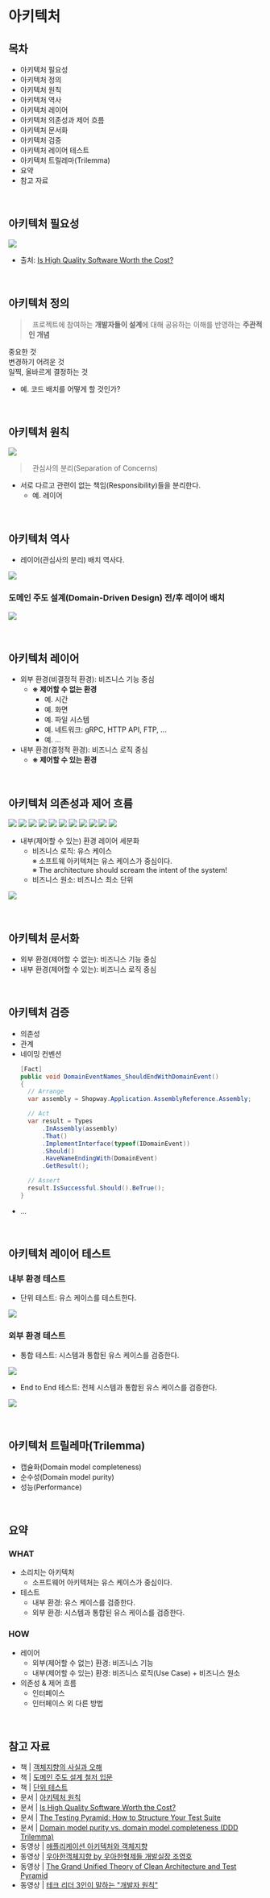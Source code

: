 # 아키텍처
## 목차
- 아키텍처 필요성
- 아키텍처 정의
- 아키텍처 원칙
- 아키텍처 역사
- 아키텍처 레이어
- 아키텍처 의존성과 제어 흐름
- 아키텍처 문서화
- 아키텍처 검증
- 아키텍처 레이어 테스트
- 아키텍처 트릴레마(Trilemma)
- 요약
- 참고 자료

<br/>

## 아키텍처 필요성

![](./.images/2023-12-10-23-28-08.png)
- 출처: [Is High Quality Software Worth the Cost?](https://martinfowler.com/articles/is-quality-worth-cost.html)


<br/>

## 아키텍처 정의
> &nbsp;
> 프로젝트에 참여하는 **개발자들이 설계**에 대해 공유하는 이해를 반영하는 **주관적인 개념**
> &nbsp;

중요한 것  
변경하기 어려운 것  
일찍, 올바르게 결정하는 것
- 예. 코드 배치를 어떻게 할 것인가?

<br/>

## 아키텍처 원칙
![](./.images/2023-12-10-23-52-04.png)

> &nbsp;
> 관심사의 분리(Separation of Concerns)
> &nbsp;

- 서로 다르고 관련이 없는 책임(Responsibility)들을 분리한다.
  - 예. 레이어

<br/>

## 아키텍처 역사
- 레이어(관심사의 분리) 배치 역사다.

![](./.images/2023-12-10-23-53-22.png)

### 도메인 주도 설계(Domain-Driven Design) 전/후 레이어 배치
![](./.images/2023-12-10-23-58-43.png)

<br/>

## 아키텍처 레이어
- 외부 환경(비결정적 환경): 비즈니스 기능 중심
  - **※ 제어할 수 없는 환경**
    - 예. 시간
    - 예. 화면
    - 예. 파일 시스템
    - 예. 네트워크: gRPC, HTTP API, FTP, ...
    - 예. ...
- 내부 환경(결정적 환경): 비즈니스 로직 중심
  - **※ 제어할 수 있는 환경**

<br/>

## 아키텍처 의존성과 제어 흐름

![](./.images/2023-12-10-23-55-01.PNG)
![](./.images/2023-12-10-23-55-02.PNG)
![](./.images/2023-12-10-23-55-03.PNG)
![](./.images/2023-12-10-23-55-04.PNG)
![](./.images/2023-12-10-23-55-05.PNG)
![](./.images/2023-12-10-23-55-06.PNG)
![](./.images/2023-12-10-23-55-07.PNG)
![](./.images/2023-12-10-23-55-08.PNG)
![](./.images/2023-12-10-23-55-09.PNG)
![](./.images/2023-12-10-23-55-10.PNG)
![](./.images/2023-12-10-23-55-11.PNG)

- 내부(제어할 수 있는) 환경 레이어 세분화
  - 비즈니스 로직: 유스 케이스  
    ※ 소프트웨 아키텍처는 유스 케이스가 중심이다.  
    ※ The architecture should scream the intent of the system!
  - 비즈니스 원소: 비즈니스 최소 단위

![](./.images/2023-12-10-23-55-12.PNG)

<br/>

## 아키텍처 문서화
- 외부 환경(제어할 수 없는): 비즈니스 기능 중심
- 내부 환경(제어할 수 있는): 비즈니스 로직 중심

<br/>

## 아키텍처 검증
- 의존성
- 관계
- 네이밍 컨벤션
  ```cs
  [Fact]
  public void DomainEventNames_ShouldEndWithDomainEvent()
  {
  	// Arrange
  	var assembly = Shopway.Application.AssemblyReference.Assembly;

  	// Act
  	var result = Types
  		.InAssembly(assembly)
  		.That()
  		.ImplementInterface(typeof(IDomainEvent))
  		.Should()
  		.HaveNameEndingWith(DomainEvent)
  		.GetResult();

  	// Assert
  	result.IsSuccessful.Should().BeTrue();
  }
  ```
- ...

<br/>

## 아키텍처 레이어 테스트
### 내부 환경 테스트
- 단위 테스트: 유스 케이스를 테스트한다.

![](./.images/2023-12-11-00-31-43.png)

### 외부 환경 테스트
- 통합 테스트: 시스템과 통합된 유스 케이스를 검증한다.

![](./.images/2023-12-11-00-33-09.png)

- End to End 테스트: 전체 시스템과 통합된 유스 케이스를 검증한다.

![](./.images/2023-12-11-00-33-32.png)

<br/>

## 아키텍처 트릴레마(Trilemma)
- 캡슐화(Domain model completeness)
- 순수성(Domain model purity)
- 성능(Performance)

<br/>

## 요약
### WHAT
- 소리치는 아키텍처
  - 소프트웨어 아키텍처는 유스 케이스가 중심이다.
- 테스트
  - 내부 환경: 유스 케이스를 검증한다.
  - 외부 환경: 시스템과 통합된 유스 케이스를 검증한다.

### HOW
- 레이어
  - 외부(제어할 수 없는) 환경: 비즈니스 기능
  - 내부(제어할 수 있는) 환경: 비즈니스 로직(Use Case) + 비즈니스 원소
- 의존성 & 제어 흐름
  - 인터페이스
  - 인터페이스 외 다른 방법

<br/>

## 참고 자료
- 책 | [객체지향의 사실과 오해](https://www.yes24.com/Product/Goods/18249021)
- 책 | [도메인 주도 설계 철저 입문](https://www.yes24.com/Product/Goods/93384475)
- 책 | [단위 테스트](https://www.yes24.com/Product/Goods/104084175)
- 문서 | [아키텍처 원칙](https://learn.microsoft.com/ko-kr/dotnet/architecture/modern-web-apps-azure/architectural-principles)
- 문서 | [Is High Quality Software Worth the Cost?](https://martinfowler.com/articles/is-quality-worth-cost.html)
- 문서 | [The Testing Pyramid: How to Structure Your Test Suite](https://semaphoreci.com/blog/testing-pyramid)
- 문서 | [Domain model purity vs. domain model completeness (DDD Trilemma)](https://enterprisecraftsmanship.com/posts/domain-model-purity-completeness/)
- 동영상 | [애플리케이션 아키텍처와 객체지향](https://www.youtube.com/watch?v=26S4VFUWlJM)
- 동영상 | [우아한객체지향 by 우아한형제들 개발실장 조영호](https://www.youtube.com/watch?v=dJ5C4qRqAgA)
- 동영상 | [The Grand Unified Theory of Clean Architecture and Test Pyramid](https://www.youtube.com/watch?v=gHSpj2zM9Nw)
- 동영상 | [테크 리더 3인이 말하는 "개발자 원칙"](https://www.youtube.com/watch?v=DJCmvzhFVOI)


